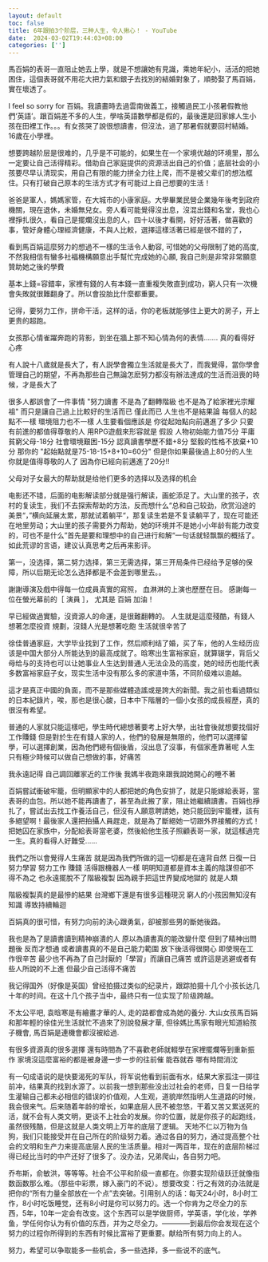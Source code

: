 ```yaml
---
layout: default
toc: false
title: 6年跟拍3个阶层，三种人生，令人揪心！ - YouTube
date:  2024-03-02T19:44:03+08:00
categories: ['']
---
```




馬百娟的表哥一直阻止她去上學，就是不想讓她有見識，乘她年紀小，活活的把她困住，這個表哥就不用花大把力氣和銀子去找別的結婚對象了，順勢娶了馬百娟，實在壞透了。


I feel so sorry for 百娟。我讀畫時去過雲南做義工，接觸過民工小孩暑假教他們‘英語’。跟百娟差不多的人生，學啥英語數學都是假的，最後還是回家嫁人生小孩在田裡工作。。。有女孩哭了說很想讀書，但沒法，過了那暑假就要回村結婚。16歲在小學裡。


想要跨越阶层是很难的，几乎是不可能的，如果生在一个家境优越的环境里，那么一定要让自己活得精彩。借助自己家庭提供的资源活出自己的价值；底层社会的小孩要尽早认清现实，用自己有限的能力拼全力往上爬，而不是被父辈们的想法框住。只有打破自己原本的生活方式才有可能过上自己想要的生活！


爸爸是軍人，媽媽家管，在大城市的小康家庭。大學畢業民營企業幾年後考到政府機關，現在退休，未婚無兒女。旁人看可能覺得沒出息，沒混出錢和名堂，我也心裡掙扎很久，看自己是擺爛沒出息的人，四十以後才看開，好好活著，做喜歡的事，管好身體心理經濟健康，不與人比較，選擇這樣活著已經是很不錯的了，


看到馬百娟這麼努力的想過不一樣的生活令人動容, 可惜她的父母限制了她的高度, 不然我相信有蠻多社福機構願意出手幫忙完成她的心願, 我自己則是非常非常願意贊助她之後的學費


基本上錢=容錯率，家裡有錢的人有本錢一直重複失敗直到成功，窮人只有一次機會失敗就很難翻身了。所以會投胎比什麼都重要。


记得，要努力工作，拼命干活，这样的话，你的老板就能够住上更大的房子，开上更贵的超跑。


女孩那心情雀躍奔跑的背影，到坐在牆上那不知心情為何的表情……. 真的看得好心疼


有人說十八歲就是長大了，有人説學會獨立生活就是長大了，而我覺得，當你學會管理自己的期望，不再為那些自己無論怎麽努力都沒有辦法達成的生活而沮喪的時候，才是長大了


很多人都誤會了一件事情 "努力讀書 不是為了翻轉階級 也不是為了給家裡光宗耀祖" 而只是讓自己過上比較好的生活而已 僅此而已 人生也不是結果論 每個人的起點不一樣 環境阻力也不一樣 人生要看個應該是 你從起始點向前邁進了多少 只要有前進的都值得尊敬的人 用RPG遊戲來形容就是 假設 人物初始能力值75分 平庸貧窮父母-18分 社會環境艱困-15分 認真讀書學歷不錯+8分 堅毅的性格不放棄+10分 那你的 "起始點就是75-18-15+8+10=60分" 但是你如果最後過上80分的人生 你就是值得尊敬的人了 因為你已經向前邁進了20分!!



父母对子女最大的帮助就是给他们更多的选择以及选择的机会


电影还不错，后面的电影解读部分就是强行解读，画蛇添足了。大山里的孩子，农村的复读生，我们不去探索帮助的方法，反而想什么“总和自己较劲，欣赏沿途的美景“，”横向延展太累，那就试着躺平“，那复读生若是不复读躺平了，现在可能还在地里劳动；大山里的孩子需要外力帮助，她的环境并不是她小小年龄有能力改变的，可也不是什么”首先是要和理想中的自己进行和解“一句话就轻飘飘的概括了。如此荒谬的言语，建议认真思考之后再来影评。


第一，没选择，第二努力选择，第三无需选择，第三开局条件已经给予足够的保障，所以后期无论怎么选择都是不会差到哪里去。。


謝謝導演及戲中得每一位成員真實的寫照， 血淋淋的上演也歷歷在目。 感謝每一位在螢光幕前的［ 演員 ］， 尤其是 百娟 加油！


早已經做過實驗，沒資源人的命運，是很難翻轉的。 人生就是這麼殘酷，有錢人想著怎麼投資 規劃，沒錢人光是想著吃飽 生活就很辛苦了


徐佳普通家庭，大学毕业找到了工作，然后顺利结了婚，买了车，他的人生经历应该是中国大部分人所能达到的最高成就了。晗寒出生富裕家庭，就算辍学，背后父母给与的支持也可以让她事业人生达到普通人无法企及的高度，她的经历也能代表多数富裕家庭子女，现实生活中没有那么多的家道中落，不同阶级难以逾越。


這才是真正中國的負面，而不是那些媒體造謠或是誇大的新聞。我之前也看過類似的日本紀錄片，唉，那也是很心酸，日本中下階層的一個小女孩的成長經歷，真的很沒有希望。


普通的人家就只能這樣吧，學生時代總想著要考上好大學，出社會後就想要找個好工作賺錢 但是對於生在有錢人家的人，他們的發展是無限的，他們可以選擇留學，可以選擇創業，因為他們總有個後盾，沒出息了沒事，有個家產靠著呢 人生只有極少時候可以做自己想做的事，好痛苦


我永遠記得 自己調回離家近的工作後 我媽半夜跑來跟我說她開心的睡不著


百娟嘗試衝破牢籠，但明顯家中的人都把她的角色安排了，就是只能嫁給表哥，當表哥的血包。所以她不能再讀書了，甚至為此搬了家，阻止她繼續讀書。百娟也掙扎了，嘗試出去找工作養活自己，但沒有人願意聘請她，她只能回到牢籠裡，該有多絕望啊！最後家人還把拍攝人員趕走，就是為了斷絕她一切跟外界接觸的方式！把她囚在家族中，分配給表哥當老婆，然後給他生孩子照顧表哥一家，就這樣過完一生。真的看得人好難受……


我們之所以會覺得人生痛苦 就是因為我們所做的這一切都是在違背自然 日復一日 努力學習 努力工作 賺錢 活得跟機器人一樣 明明知道都是資本主義的陰謀但卻不得不為之 也永遠擺脫不了階級複製 因為親手把這世界變成地獄的 就是人類


階級複製真的是最慘的結果 台灣鄉下還是有很多這種現況 窮人的小孩因無知沒有知識 導致持續輪迴



百娟真的很可惜，有努力向前的決心跟勇氣，卻被那些男的斷她後路。

我也是為了是讀書讀到精神崩潰的人 原以為讀書真的能改變什麼 但到了精神出問題後 反而才想通 或者讀書真的不是自己能力範圍 放下後活得很開心 即使現在工作很辛苦 最少也不再為了自己討厭的「學習」而讓自己痛苦 或許這是逃避或者有些人所說的不上進 但最少自己活得不痛苦

我记得国外（好像是英国）曾经拍摄过类似的纪录片，跟踪拍摄十几个小孩长达几十年的时间。在这十几个孩子当中，最终只有一位实现了阶级跨越。

不太公平吧, 袁晗寒是有繪畫才華的人, 走的路都會成為她的養分. 大山女孩馬百娟和那年輕的徐佳光生活就忙不過來了別說發展才華, 但徐媽比馬家有眼光知道給孩子機會, 馬百娟是連機會都沒被給過.


有很多資源真的很多選擇 還有時間為了不喜歡老師就輟學在家裡擺爛等到重新振作 家境沒這麼富裕的都是被身邊一步一步的往前催 能吞就吞 哪有時間消沈

有一句成语说的是快要渴死的军队，将军说他看到前面有水，结果大家孤注一掷往前冲，结果真的找到水源了。以前我一想到那些没出过社会的老师，日复一日给学生灌输自己都未必相信的错误的价值观，人生观，道貌岸然指明人生道路的时候，我会很来气。后来随着年龄的增长，如果底层人民不被忽悠，干着又苦又累送死的活，就不会有人类文明，更谈不上社会的发展。你的位置，就是你孩子的起跑线，虽然很残酷，但是这就是人类文明上万年的底层了逻辑。 天地不仁以万物为刍狗，我们只能接受并在自己所在的阶级努力着。通过各自的努力，通过提高整个社会的文明和生产力来提高底层人民的生活质量。相对一两百年，现在的底层阶梯过得已经比当时的中产还好了很多了。没办法，兄弟爬山，各自努力吧。


乔布斯，俞敏洪，等等等。社会不公平和阶级一直都在。你要实现阶级跃迁就像指数函数那么难。（那些中彩票，嫁入豪门的不说）。想要改变：行之有效的办法就是把你的“所有力量全部放在一个点”去突破。引用别人的话：每天24小时，8小时工作，8小时吃饭睡觉，还有8小时是你可以努力的。选一个你肯为之尽全力的东西，5年，10年一定会有改变。这个东西可以是学做厨师，学英语，学化妆，学养鱼，学任何你认为有价值的东西，并为之尽全力。————到最后你会发现在这个努力的过程你所得到的东西有时候比富裕了更重要。献给所有努力向上的人。

努力，希望可以争取能多一些机会，多一些选择，多一些说不的底气。